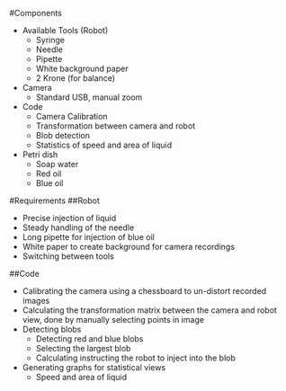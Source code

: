 #Components

* Available Tools (Robot)
    * Syringe
    * Needle
    * Pipette
    * White background paper
    * 2 Krone (for balance)
* Camera
    * Standard USB, manual zoom
* Code
    * Camera Calibration
    * Transformation between camera and robot
    * Blob detection 
    * Statistics of speed and area of liquid
* Petri dish
    * Soap water
    * Red oil
    * Blue oil

#Requirements
##Robot

* Precise injection of liquid
* Steady handling of the needle
* Long pipette for injection of blue oil
* White paper to create background for camera recordings
* Switching between tools

##Code

* Calibrating the camera using a chessboard to un-distort recorded images
* Calculating the transformation matrix between the camera and robot view,
  done by manually selecting points in image
* Detecting blobs
    * Detecting red and blue blobs
    * Selecting the largest blob
    * Calculating instructing the robot to inject into the blob
* Generating graphs for statistical views
    * Speed and area of liquid
